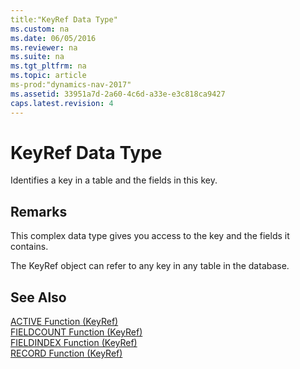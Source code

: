 ```yaml
---
title:"KeyRef Data Type"
ms.custom: na
ms.date: 06/05/2016
ms.reviewer: na
ms.suite: na
ms.tgt_pltfrm: na
ms.topic: article
ms-prod:"dynamics-nav-2017"
ms.assetid: 33951a7d-2a60-4c6d-a33e-e3c818ca9427
caps.latest.revision: 4
---
```

# KeyRef Data Type
Identifies a key in a table and the fields in this key.  
  
## Remarks  
 This complex data type gives you access to the key and the fields it contains.  
  
 The KeyRef object can refer to any key in any table in the database.  
  
## See Also  
 [ACTIVE Function \(KeyRef\)](ACTIVE-Function--KeyRef-.md)   
 [FIELDCOUNT Function \(KeyRef\)](FIELDCOUNT-Function--KeyRef-.md)   
 [FIELDINDEX Function \(KeyRef\)](FIELDINDEX-Function--KeyRef-.md)   
 [RECORD Function \(KeyRef\)](RECORD-Function--KeyRef-.md)